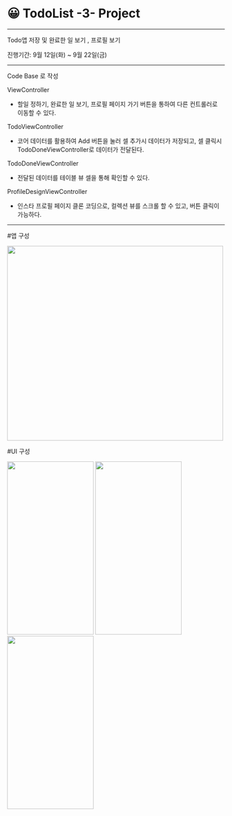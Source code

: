 # 😀 TodoList -3- Project
---

Todo앱 저장 및 완료한 일 보기 , 프로필 보기


진행기간: 9월 12일(화) ~ 9월 22일(금)

---

Code Base 로 작성

ViewController

- 할일 정하기, 완료한 일 보기, 프로필 페이지 가기 버튼을 통하여 다른 컨트롤러로 이동할 수 있다.


TodoViewController

- 코어 데이터를 활용하여 Add 버튼을 눌러 셀 추가시 데이터가 저장되고, 셀 클릭시 TodoDoneViewController로 데이터가 전달된다.


TodoDoneViewController

- 전달된 데이터를 테이블 뷰 셀을 통해 확인할 수 있다.


ProfileDesignViewController

- 인스타 프로필 페이지 클론 코딩으로, 컬렉션 뷰를 스크롤 할 수 있고, 버튼 클릭이 가능하다.


---


#앱 구성


<img src="https://github.com/KangJiHun1028/TodoList-3-/assets/136081642/eba29362-9edd-4354-ab7f-b5ddd4c8f2c2" width="500" height="450"/>


#UI 구성


<img src="https://github.com/KangJiHun1028/TodoList-3-/assets/136081642/fe4f4773-5bd3-437b-8949-ff51341a45d6" width="200" height="400"/>
<img src="https://github.com/KangJiHun1028/TodoList-3-/assets/136081642/700f397f-a51c-45c4-ac57-48105e81216c" width="200" height="400"/>
<img src="https://github.com/KangJiHun1028/TodoList-3-/assets/136081642/4422011e-5e39-45c5-8369-27547cbb6549" width="200" height="400"/>

